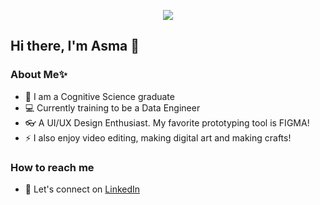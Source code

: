 <p align="center">
    <img src="https://media1.tenor.com/images/efd8467c907bb0b7d84e4cd27f4cddaa/tenor.gif?itemid=14115823"> 
</p>

## Hi there, I'm Asma 👋

### About Me✨

- 🧠 I am a Cognitive Science graduate
- 💻 Currently training to be a Data Engineer
- 👓 A UI/UX Design Enthusiast. My favorite prototyping tool is FIGMA!
- ⚡ I also enjoy video editing, making digital art and making crafts!

### How to reach me
- 🤝 Let's connect on [LinkedIn](https://www.linkedin.com/in/asmasyafiqahj/)

<!--
**asmasyfqh/asmasyfqh** is a ✨ _special_ ✨ repository because its `README.md` (this file) appears on your GitHub profile.

Here are some ideas to get you started:

- 🔭 I’m currently working on ...
- 🌱 I’m currently learning ...
- 👯 I’m looking to collaborate on ...
- 🤔 I’m looking for help with ...
- 💬 Ask me about ...
- 📫 How to reach me: ...
- 😄 Pronouns: ...
- ⚡ Fun fact: ...
-->
